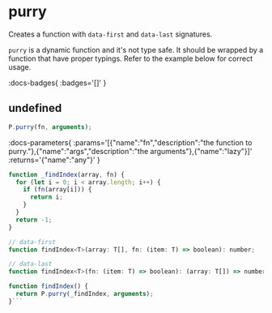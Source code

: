 # purry

Creates a function with `data-first` and `data-last` signatures.

`purry` is a dynamic function and it's not type safe. It should be wrapped by a function that have proper typings.
Refer to the example below for correct usage.

:docs-badges{ :badges='[]' }


## undefined

```js [light]
P.purry(fn, arguments);
```

:docs-parameters{ :params='[{"name":"fn","description":"the function to purry."},{"name":"args","description":"the arguments"},{"name":"lazy"}]' :returns='{"name":"any"}' }

```js
function _findIndex(array, fn) {
  for (let i = 0; i < array.length; i++) {
    if (fn(array[i])) {
      return i;
    }
  }
  return -1;
}

// data-first
function findIndex<T>(array: T[], fn: (item: T) => boolean): number;

// data-last
function findIndex<T>(fn: (item: T) => boolean): (array: T[]) => number;

function findIndex() {
  return P.purry(_findIndex, arguments);
}```